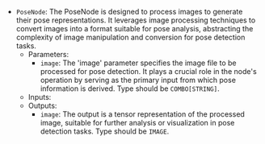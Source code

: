- `PoseNode`: The PoseNode is designed to process images to generate their pose representations. It leverages image processing techniques to convert images into a format suitable for pose analysis, abstracting the complexity of image manipulation and conversion for pose detection tasks.
    - Parameters:
        - `image`: The 'image' parameter specifies the image file to be processed for pose detection. It plays a crucial role in the node's operation by serving as the primary input from which pose information is derived. Type should be `COMBO[STRING]`.
    - Inputs:
    - Outputs:
        - `image`: The output is a tensor representation of the processed image, suitable for further analysis or visualization in pose detection tasks. Type should be `IMAGE`.
